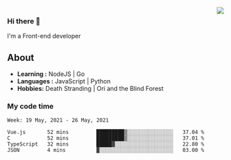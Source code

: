 <img align='right' src="https://github-readme-stats.vercel.app/api?username=strugglebak&show_icons=true">

### Hi there 👋

I'm a Front-end developer

## About

-  **Learning :** NodeJS | Go
-  **Languages :** JavaScript | Python
-  **Hobbies:** Death Stranding | Ori and the Blind Forest

### My code time

<!--START_SECTION:waka-->
```text
Week: 19 May, 2021 - 26 May, 2021

Vue.js       52 mins         █████████▒░░░░░░░░░░░░░░░   37.04 % 
C            52 mins         █████████▒░░░░░░░░░░░░░░░   37.01 % 
TypeScript   32 mins         █████▓░░░░░░░░░░░░░░░░░░░   22.80 % 
JSON         4 mins          ▓░░░░░░░░░░░░░░░░░░░░░░░░   03.00 % 
```
<!--END_SECTION:waka-->
